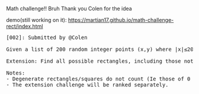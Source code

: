 Math challenge!! Bruh
Thank you Colen for the idea

demo(still working on it): https://martian17.github.io/math-challenge-rect/index.html

<pre>
[002]: Submitted by @Colen

Given a list of 200 random integer points (x,y) where |x|≤20 and |y|≤20 find all rectangles that are parallel to either the x or y axis. Return the number of rectangles found as an integer.

Extension: Find all possible rectangles, including those not parallel to either the x or y axis.

Notes:
- Degenerate rectangles/squares do not count (Ie those of 0 area).
- The extension challenge will be ranked separately.
</pre>